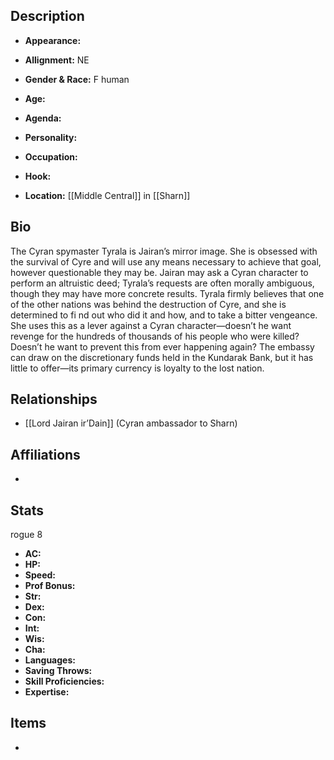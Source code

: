 ## Description
- **Appearance:** 

- **Allignment:** NE

- **Gender & Race:** F human

- **Age:** 

- **Agenda:** 

- **Personality:** 

- **Occupation:** 

- **Hook:** 

- **Location:** [[Middle Central]] in [[Sharn]]

## Bio
The Cyran spymaster Tyrala is Jairan’s mirror image. She is obsessed with the survival of Cyre and will use any means necessary to achieve that goal, however questionable they may be. Jairan may ask a Cyran character to perform an altruistic deed; Tyrala’s requests are often morally ambiguous, though they may have more concrete results. Tyrala firmly believes that one of the other nations was behind the destruction of Cyre, and she is determined to fi nd out who did it and how, and to take a bitter vengeance. She uses this as a lever against a Cyran character—doesn’t he want revenge for the hundreds of thousands of his people who were killed? Doesn’t he want to prevent this from ever happening again? The embassy can draw on the discretionary funds held in the Kundarak Bank, but it has little to offer—its primary currency is loyalty to the lost nation.

## Relationships
- [[Lord Jairan ir’Dain]] (Cyran ambassador to Sharn)

## Affiliations
- 

## Stats
rogue 8
- **AC:** 
- **HP:** 
- **Speed:** 
- **Prof Bonus:** 
- **Str:** 
- **Dex:** 
- **Con:** 
- **Int:** 
- **Wis:** 
- **Cha:** 
- **Languages:** 
- **Saving Throws:** 
- **Skill Proficiencies:** 
- **Expertise:** 


## Items
- 
